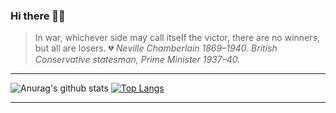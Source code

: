 ### Hi there 👋🤓

> In war, whichever side may call itself the victor, there are no winners, but all are losers. 
>:broken_heart:
*Neville Chamberlain 1869–1940. British Conservative statesman, Prime Minister 1937–40.*

<!--
**ybeliaev/ybeliaev** is a ✨ _special_ ✨ repository because its `README.md` (this file) appears on your GitHub profile.

Here are some ideas to get you started:

- 🔭 I’m currently working on ...
- 🌱 I’m currently learning ...
- 👯 I’m looking to collaborate on ...
- 🤔 I’m looking for help with ...
- 💬 Ask me about ...
- 📫 How to reach me: ...
- 😄 Pronouns: ...
- ⚡ Fun fact: ...
-->
---
![Anurag's github stats](https://github-readme-stats.vercel.app/api?username=ybeliaev&show_icons=true&layout=compact)
[![Top Langs](https://github-readme-stats.vercel.app/api/top-langs/?username=ybeliaev&langs_count=8&layout=compact)](https://github.com/anuraghazra/github-readme-stats)

---






